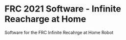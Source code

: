 # FRC 2021 Software - Infinite Reacharge at Home

Software for the FRC Infinite Recahrge at Home Robot

